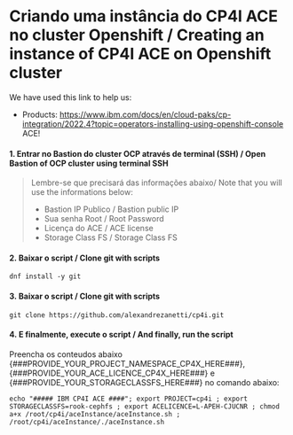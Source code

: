 # Criando uma instância do CP4I ACE no cluster Openshift / Creating an instance of CP4I ACE on Openshift cluster

We have used this link to help us: 
- Products: https://www.ibm.com/docs/en/cloud-paks/cp-integration/2022.4?topic=operators-installing-using-openshift-console<br>
            ACE!
 
#### 1. Entrar no Bastion do cluster OCP através de terminal (SSH) / Open Bastion of OCP cluster using terminal SSH
> Lembre-se que precisará das informações abaixo/ Note that you will use the informations below:<br>
> - Bastion IP Publico / Bastion public IP<br>
> - Sua senha Root / Root Password<br>
> - Licença do ACE / ACE license
> - Storage Class FS / Storage Class FS

#### 2. Baixar o script / Clone git with scripts
```
dnf install -y git
```

#### 3. Baixar o script / Clone git with scripts
```
git clone https://github.com/alexandrezanetti/cp4i.git
```

#### 4. E finalmente, execute o script / And finally, run the script
Preencha os conteudos abaixo {###PROVIDE_YOUR_PROJECT_NAMESPACE_CP4X_HERE###}, {###PROVIDE_YOUR_ACE_LICENCE_CP4X_HERE###} e {###PROVIDE_YOUR_STORAGECLASSFS_HERE###} no comando abaixo:
```
echo "##### IBM CP4I ACE ####"; export PROJECT=cp4i ; export STORAGECLASSFS=rook-cephfs ; export ACELICENCE=L-APEH-CJUCNR ; chmod a+x /root/cp4i/aceInstance/aceInstance.sh ; /root/cp4i/aceInstance/./aceInstance.sh
```

```
 
